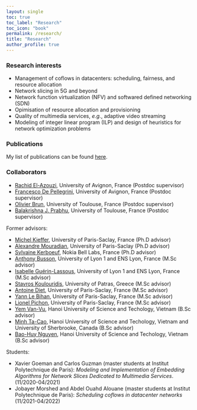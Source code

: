 ```yaml
---
layout: single
toc: true
toc_label: "Research"
toc_icon: "book"
permalink: /research/
title: "Research"
author_profile: true
---
```



### Research interests
* Management of coflows in datacenters: scheduling, fairness, and resource allocation
* Network slicing in 5G and beyond 
* Network function virtualization (NFV) and softwared defined networking (SDN)
* Opimisation of resource allocation and provisioning
* Quality of multimedia services, *e.g.*, adaptive video streaming
* Modeling of integer linear program (ILP) and design of heuristics for network optimization problems

### Publications
My list of publications can be found [here](https://luuquangtrung.github.io/publications/).

### Collaborators
* [‪Rachid El-Azouzi‬](http://scholar.google.com/citations?user=Tvto5qkAAAAJ&hl=en), University of Avignon, France (Postdoc supervisor)
* [Francesco De Pellegrini](https://scholar.google.com/citations?user=EYyOnEkAAAAJ&hl=en), University of Avignon, France (Postdoc supervisor)
* [Olivier Brun](https://homepages.laas.fr/brun/), University of Toulouse, France (Postdoc supervisor)
* [Balakrishna J. Prabhu](https://homepages.laas.fr/bala/), University of Toulouse, France (Postdoc supervisor)

Former advisors: 
* [Michel Kieffer](https://l2s.centralesupelec.fr/u/kieffer-michel), University of Paris-Saclay, France (Ph.D advisor)
* [Alexandre Mouradian](https://scholar.google.com/citations?hl=fr&user=ADWSU9YAAAAJ&view_op=list_works&sortby=pubdate), University of Paris-Saclay (Ph.D advisor)
* [Sylvaine Kerboeuf](https://www.researchgate.net/profile/Sylvaine-Kerboeuf), Nokia Bell Labs, France (Ph.D advisor)
* [Anthony Busson](http://www.anthonybusson.fr/), University of Lyon 1 and ENS Lyon, France (M.Sc advisor)
* [Isabelle Guérin-Lassous](http://perso.ens-lyon.fr/isabelle.guerin-lassous/), University of Lyon 1 and ENS Lyon, France (M.Sc advisor)
* [Stavros Koulouridis](http://www.ece.upatras.gr/index.php/en/ece-faculty/koulouridis-stavros.html), University of Patras, Greece (M.Sc advisor)
* [Antoine Diet](https://cv.archives-ouvertes.fr/antoine-diet), University of Paris-Saclay, France (M.Sc advisor)
* [Yann Le Bihan](http://lgep.geeps.centralesupelec.fr/index.php?page=yann-le-bihan), University of Paris-Saclay, France (M.Sc advisor)
* [Lionel Pichon](http://lgep.geeps.centralesupelec.fr/index.php?page=lionel-pichon), University of Paris-Saclay, France (M.Sc advisor) 
* [Yem Van-Vu](https://www.researchgate.net/profile/Yem-Vu), Hanoi University of Science and Techology, Vietnam (B.Sc advisor)
* [Minh Ta-Cao](https://www.gel.usherbrooke.ca/e-TESC/?page_id=202), Hanoi University of Science and Techology, Vietnam and University of Sherbrooke, Canada (B.Sc advisor)
* [Bao-Huy Nguyen](https://scholar.google.com/citations?user=BKJabJsAAAAJ&hl=en), Hanoi University of Science and Techology, Vietnam (B.Sc advisor)

Students:
* Xavier Goeman and Carlos Guzman (master students at Institut Polytechnique de Paris): *Modeling and Implementation of Embedding Algorithms for Network Slices Dedicated to Multimedia Services*. (11/2020-04/2021)
* Jobayer Morshed and Abdel Ouahd Alouane (master students at Institut Polytechnique de Paris): *Scheduling coflows in datacenter networks* (11/2021-04/2022)
